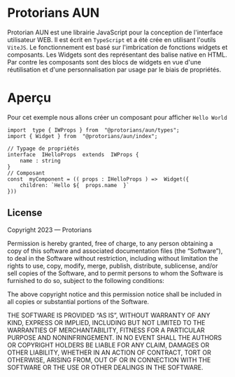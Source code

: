 # Protorians AUN

Protorian AUN est une librairie JavaScript pour la conception de l'interface utilisateur WEB.
Il est écrit en `TypeScript` et a été crée en utilisant l'outils `ViteJS`.
Le fonctionnement est basé sur l'imbrication de fonctions widgets et composants.
Les Widgets sont des représentant des balise native en HTML. Par contre les composants sont des blocs de widgets en vue d'une réutilisation et d'une personnalisation par usage par le biais de propriétés.

# Aperçu

Pour cet exemple nous allons créer un composant pour afficher `Hello World`

    import  type { IWProps } from  "@protorians/aun/types";
    import { Widget } from  "@protorians/aun/index";

    // Typage de propriétés
    interface  IHelloProps  extends  IWProps {
    	name : string
    }
    // Composant
    const  myComponent = (( props : IHelloProps ) =>  Widget({
    	children: `Hello ${  props.name  }`
    }))


## License

Copyright 2023 — Protorians

Permission is hereby granted, free of charge, to any person obtaining a copy of this software and associated documentation files (the “Software”), to deal in the Software without restriction, including without limitation the rights to use, copy, modify, merge, publish, distribute, sublicense, and/or sell copies of the Software, and to permit persons to whom the Software is furnished to do so, subject to the following conditions:

The above copyright notice and this permission notice shall be included in all copies or substantial portions of the Software.

THE SOFTWARE IS PROVIDED “AS IS”, WITHOUT WARRANTY OF ANY KIND, EXPRESS OR IMPLIED, INCLUDING BUT NOT LIMITED TO THE WARRANTIES OF MERCHANTABILITY, FITNESS FOR A PARTICULAR PURPOSE AND NONINFRINGEMENT. IN NO EVENT SHALL THE AUTHORS OR COPYRIGHT HOLDERS BE LIABLE FOR ANY CLAIM, DAMAGES OR OTHER LIABILITY, WHETHER IN AN ACTION OF CONTRACT, TORT OR OTHERWISE, ARISING FROM, OUT OF OR IN CONNECTION WITH THE SOFTWARE OR THE USE OR OTHER DEALINGS IN THE SOFTWARE.
